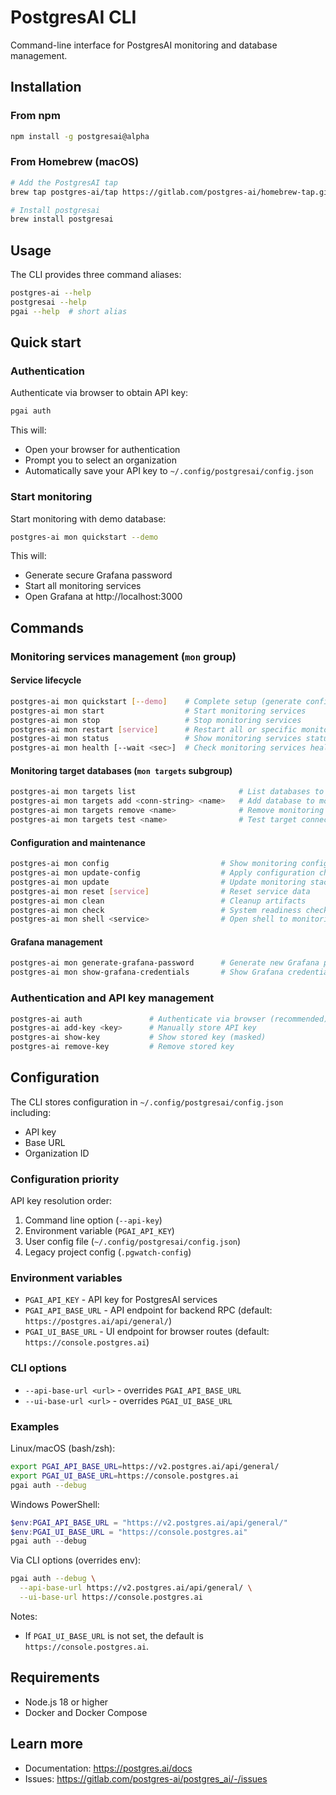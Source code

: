 # PostgresAI CLI

Command-line interface for PostgresAI monitoring and database management.

## Installation

### From npm

```bash
npm install -g postgresai@alpha
```

### From Homebrew (macOS)

```bash
# Add the PostgresAI tap
brew tap postgres-ai/tap https://gitlab.com/postgres-ai/homebrew-tap.git

# Install postgresai
brew install postgresai
```

## Usage

The CLI provides three command aliases:
```bash
postgres-ai --help
postgresai --help
pgai --help  # short alias
```

## Quick start

### Authentication

Authenticate via browser to obtain API key:
```bash
pgai auth
```

This will:
- Open your browser for authentication
- Prompt you to select an organization
- Automatically save your API key to `~/.config/postgresai/config.json`

### Start monitoring

Start monitoring with demo database:
```bash
postgres-ai mon quickstart --demo
```

This will:
- Generate secure Grafana password
- Start all monitoring services
- Open Grafana at http://localhost:3000

## Commands

### Monitoring services management (`mon` group)

#### Service lifecycle
```bash
postgres-ai mon quickstart [--demo]    # Complete setup (generate config, start services)
postgres-ai mon start                  # Start monitoring services
postgres-ai mon stop                   # Stop monitoring services
postgres-ai mon restart [service]      # Restart all or specific monitoring service
postgres-ai mon status                 # Show monitoring services status
postgres-ai mon health [--wait <sec>]  # Check monitoring services health
```

#### Monitoring target databases (`mon targets` subgroup)
```bash
postgres-ai mon targets list                       # List databases to monitor
postgres-ai mon targets add <conn-string> <name>   # Add database to monitor
postgres-ai mon targets remove <name>              # Remove monitoring target
postgres-ai mon targets test <name>                # Test target connectivity
```

#### Configuration and maintenance
```bash
postgres-ai mon config                         # Show monitoring configuration
postgres-ai mon update-config                  # Apply configuration changes
postgres-ai mon update                         # Update monitoring stack
postgres-ai mon reset [service]                # Reset service data
postgres-ai mon clean                          # Cleanup artifacts
postgres-ai mon check                          # System readiness check
postgres-ai mon shell <service>                # Open shell to monitoring service
```

#### Grafana management
```bash
postgres-ai mon generate-grafana-password      # Generate new Grafana password
postgres-ai mon show-grafana-credentials       # Show Grafana credentials
```

### Authentication and API key management
```bash
postgres-ai auth               # Authenticate via browser (recommended)
postgres-ai add-key <key>      # Manually store API key
postgres-ai show-key           # Show stored key (masked)
postgres-ai remove-key         # Remove stored key
```

## Configuration

The CLI stores configuration in `~/.config/postgresai/config.json` including:
- API key
- Base URL
- Organization ID

### Configuration priority

API key resolution order:
1. Command line option (`--api-key`)
2. Environment variable (`PGAI_API_KEY`)
3. User config file (`~/.config/postgresai/config.json`)
4. Legacy project config (`.pgwatch-config`)

### Environment variables

- `PGAI_API_KEY` - API key for PostgresAI services
- `PGAI_API_BASE_URL` - API endpoint for backend RPC (default: `https://postgres.ai/api/general/`)
- `PGAI_UI_BASE_URL` - UI endpoint for browser routes (default: `https://console.postgres.ai`)

### CLI options

- `--api-base-url <url>` - overrides `PGAI_API_BASE_URL`
- `--ui-base-url <url>` - overrides `PGAI_UI_BASE_URL`

### Examples

Linux/macOS (bash/zsh):

```bash
export PGAI_API_BASE_URL=https://v2.postgres.ai/api/general/
export PGAI_UI_BASE_URL=https://console.postgres.ai
pgai auth --debug
```

Windows PowerShell:

```powershell
$env:PGAI_API_BASE_URL = "https://v2.postgres.ai/api/general/"
$env:PGAI_UI_BASE_URL = "https://console.postgres.ai"
pgai auth --debug
```

Via CLI options (overrides env):

```bash
pgai auth --debug \
  --api-base-url https://v2.postgres.ai/api/general/ \
  --ui-base-url https://console.postgres.ai
```

Notes:
- If `PGAI_UI_BASE_URL` is not set, the default is `https://console.postgres.ai`.

## Requirements

- Node.js 18 or higher
- Docker and Docker Compose

## Learn more

- Documentation: https://postgres.ai/docs
- Issues: https://gitlab.com/postgres-ai/postgres_ai/-/issues
